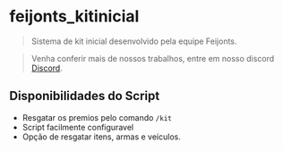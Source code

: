 # feijonts_kitinicial

> Sistema de kit inicial desenvolvido pela equipe Feijonts.

> Venha conferir mais de nossos trabalhos, entre em nosso discord [Discord](https://discord.gg/RFQK6yW8cF).

## Disponibilidades do Script

- Resgatar os premios pelo comando `/kit`
- Script facilmente configuravel
- Opção de resgatar itens, armas e veículos.
